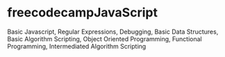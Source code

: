 # freecodecampJavaScript


Basic Javascript, Regular Expressions, Debugging, Basic Data Structures,
Basic Algorithm Scripting, Object Oriented Programming, Functional Programming, Intermediated Algorithm Scripting 
